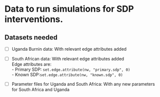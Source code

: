 # Data to run simulations for SDP interventions.

   **Datasets needed** 
   ---------------
  - [ ] Uganda Burnin data: With relevant edge attributes added   
  - [ ] South African data: With relevant edge attributes added    
        Edge attributes are:      
          - Primary SDP: ```set.edge.attribute(nw, "primary.sdp", 0) ```       
          - Known SDP:```set.edge.attribute(nw, "known.sdp", 0) ```      
  - [ ] Parameter files for Uganda and South Africa: With any new parameters for South Africa and Uganda    
  
       
